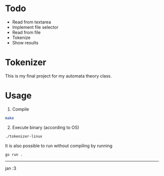 # Todo

- Read from textarea
- Implement file selector
- Read from file
- Tokenize
- Show results

# Tokenizer

This is my final project for my automata theory class.

# Usage

1. Compile

~~~bash
make
~~~

2. Execute binary (according to OS)

~~~bash
./tokenizer-linux
~~~

It is also possible to run without compiling by running

~~~bash
go run .
~~~

---

jan :3
